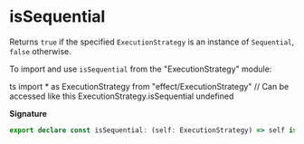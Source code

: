 # isSequential

Returns `true` if the specified `ExecutionStrategy` is an instance of
`Sequential`, `false` otherwise.

To import and use `isSequential` from the "ExecutionStrategy" module:

ts
import \* as ExecutionStrategy from "effect/ExecutionStrategy"
// Can be accessed like this
ExecutionStrategy.isSequential
undefined

**Signature**

```ts
export declare const isSequential: (self: ExecutionStrategy) => self is Sequential
```
